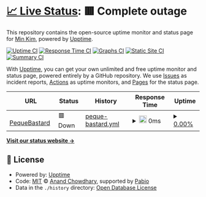 # [📈 Live Status](https://msk.github.io/upptimemsk): <!--live status--> **🟥 Complete outage**

This repository contains the open-source uptime monitor and status page for [Min Kim](https://msk.github.io/upptimemsk), powered by [Upptime](https://github.com/upptime/upptime).

[![Uptime CI](https://github.com/msk/upptimemsk/workflows/Uptime%20CI/badge.svg)](https://github.com/msk/upptimemsk/actions?query=workflow%3A%22Uptime+CI%22)
[![Response Time CI](https://github.com/msk/upptimemsk/workflows/Response%20Time%20CI/badge.svg)](https://github.com/msk/upptimemsk/actions?query=workflow%3A%22Response+Time+CI%22)
[![Graphs CI](https://github.com/msk/upptimemsk/workflows/Graphs%20CI/badge.svg)](https://github.com/msk/upptimemsk/actions?query=workflow%3A%22Graphs+CI%22)
[![Static Site CI](https://github.com/msk/upptimemsk/workflows/Static%20Site%20CI/badge.svg)](https://github.com/msk/upptimemsk/actions?query=workflow%3A%22Static+Site+CI%22)
[![Summary CI](https://github.com/msk/upptimemsk/workflows/Summary%20CI/badge.svg)](https://github.com/msk/upptimemsk/actions?query=workflow%3A%22Summary+CI%22)

With [Upptime](https://upptime.js.org), you can get your own unlimited and free uptime monitor and status page, powered entirely by a GitHub repository. We use [Issues](https://github.com/msk/upptimemsk/issues) as incident reports, [Actions](https://github.com/msk/upptimemsk/actions) as uptime monitors, and [Pages](https://msk.github.io/upptimemsk) for the status page.

<!--start: status pages-->
<!-- This summary is generated by Upptime (https://github.com/upptime/upptime) -->
<!-- Do not edit this manually, your changes will be overwritten -->
<!-- prettier-ignore -->
| URL | Status | History | Response Time | Uptime |
| --- | ------ | ------- | ------------- | ------ |
| <img alt="" src="https://icons.duckduckgo.com/ip3/pequenobastardo.meisokyt.repl.co.ico" height="13"> [PequeBastard](http://pequenobastardo.meisokyt.repl.co) | 🟥 Down | [peque-bastard.yml](https://github.com/m3isok/Upptimemsk/commits/HEAD/history/peque-bastard.yml) | <details><summary><img alt="Response time graph" src="./graphs/peque-bastard/response-time-week.png" height="20"> 0ms</summary><br><a href="https://msk.github.io/upptimemsk/history/peque-bastard"><img alt="Response time 0" src="https://img.shields.io/endpoint?url=https%3A%2F%2Fraw.githubusercontent.com%2Fm3isok%2FUpptimemsk%2FHEAD%2Fapi%2Fpeque-bastard%2Fresponse-time.json"></a><br><a href="https://msk.github.io/upptimemsk/history/peque-bastard"><img alt="24-hour response time 0" src="https://img.shields.io/endpoint?url=https%3A%2F%2Fraw.githubusercontent.com%2Fm3isok%2FUpptimemsk%2FHEAD%2Fapi%2Fpeque-bastard%2Fresponse-time-day.json"></a><br><a href="https://msk.github.io/upptimemsk/history/peque-bastard"><img alt="7-day response time 0" src="https://img.shields.io/endpoint?url=https%3A%2F%2Fraw.githubusercontent.com%2Fm3isok%2FUpptimemsk%2FHEAD%2Fapi%2Fpeque-bastard%2Fresponse-time-week.json"></a><br><a href="https://msk.github.io/upptimemsk/history/peque-bastard"><img alt="30-day response time 0" src="https://img.shields.io/endpoint?url=https%3A%2F%2Fraw.githubusercontent.com%2Fm3isok%2FUpptimemsk%2FHEAD%2Fapi%2Fpeque-bastard%2Fresponse-time-month.json"></a><br><a href="https://msk.github.io/upptimemsk/history/peque-bastard"><img alt="1-year response time 0" src="https://img.shields.io/endpoint?url=https%3A%2F%2Fraw.githubusercontent.com%2Fm3isok%2FUpptimemsk%2FHEAD%2Fapi%2Fpeque-bastard%2Fresponse-time-year.json"></a></details> | <details><summary><a href="https://msk.github.io/upptimemsk/history/peque-bastard">0.00%</a></summary><a href="https://msk.github.io/upptimemsk/history/peque-bastard"><img alt="All-time uptime 0.00%" src="https://img.shields.io/endpoint?url=https%3A%2F%2Fraw.githubusercontent.com%2Fm3isok%2FUpptimemsk%2FHEAD%2Fapi%2Fpeque-bastard%2Fuptime.json"></a><br><a href="https://msk.github.io/upptimemsk/history/peque-bastard"><img alt="24-hour uptime 0.00%" src="https://img.shields.io/endpoint?url=https%3A%2F%2Fraw.githubusercontent.com%2Fm3isok%2FUpptimemsk%2FHEAD%2Fapi%2Fpeque-bastard%2Fuptime-day.json"></a><br><a href="https://msk.github.io/upptimemsk/history/peque-bastard"><img alt="7-day uptime 0.00%" src="https://img.shields.io/endpoint?url=https%3A%2F%2Fraw.githubusercontent.com%2Fm3isok%2FUpptimemsk%2FHEAD%2Fapi%2Fpeque-bastard%2Fuptime-week.json"></a><br><a href="https://msk.github.io/upptimemsk/history/peque-bastard"><img alt="30-day uptime 0.00%" src="https://img.shields.io/endpoint?url=https%3A%2F%2Fraw.githubusercontent.com%2Fm3isok%2FUpptimemsk%2FHEAD%2Fapi%2Fpeque-bastard%2Fuptime-month.json"></a><br><a href="https://msk.github.io/upptimemsk/history/peque-bastard"><img alt="1-year uptime 0.00%" src="https://img.shields.io/endpoint?url=https%3A%2F%2Fraw.githubusercontent.com%2Fm3isok%2FUpptimemsk%2FHEAD%2Fapi%2Fpeque-bastard%2Fuptime-year.json"></a></details>

<!--end: status pages-->

[**Visit our status website →**](https://msk.github.io/upptimemsk)

## 📄 License

- Powered by: [Upptime](https://github.com/upptime/upptime)
- Code: [MIT](./LICENSE) © [Anand Chowdhary](https://anandchowdhary.com), supported by [Pabio](https://pabio.com)
- Data in the `./history` directory: [Open Database License](https://opendatacommons.org/licenses/odbl/1-0/)
